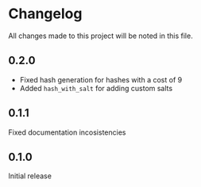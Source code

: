 # Changelog

All changes made to this project will be noted in this file.

## 0.2.0

- Fixed hash generation for hashes with a cost of 9
- Added `hash_with_salt` for adding custom salts

## 0.1.1

Fixed documentation incosistencies

## 0.1.0

Initial release
